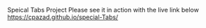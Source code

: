 Speical Tabs Project
Please see it in action with the live link below
https://cpazad.github.io/special-Tabs/